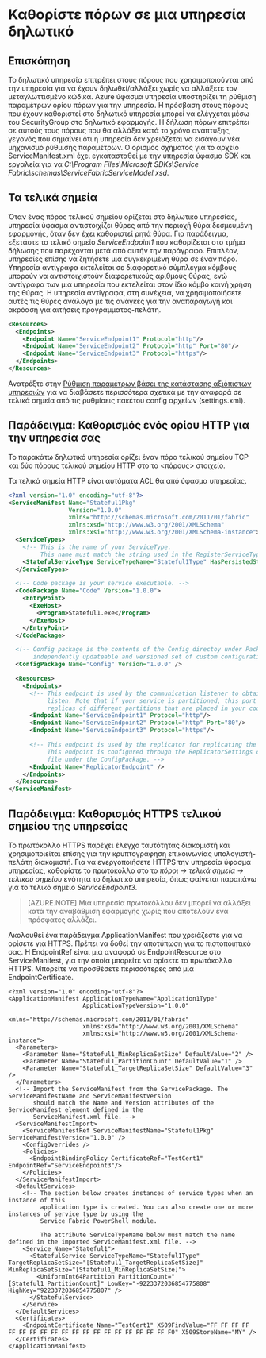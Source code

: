 <properties
   pageTitle="Καθορισμός τελικά σημεία υπηρεσίας ύφασμα υπηρεσίας | Microsoft Azure"
   description="Πώς μπορείτε να περιγράψετε ορίου πόρων σε μια υπηρεσία δηλωτικό, συμπεριλαμβανομένων των πώς μπορείτε να ρυθμίσετε τα τελικά σημεία HTTPS"
   services="service-fabric"
   documentationCenter=".net"
   authors="mani-ramaswamy"
   manager="timlt"
   editor=""/>

<tags
   ms.service="service-fabric"
   ms.devlang="dotnet"
   ms.topic="article"
   ms.tgt_pltfrm="NA"
   ms.workload="NA"
   ms.date="09/14/2016"
   ms.author="subramar"/>

# <a name="specify-resources-in-a-service-manifest"></a>Καθορίστε πόρων σε μια υπηρεσία δηλωτικό

## <a name="overview"></a>Επισκόπηση

Το δηλωτικό υπηρεσία επιτρέπει στους πόρους που χρησιμοποιούνται από την υπηρεσία για να έχουν δηλωθεί/αλλάξει χωρίς να αλλάξετε τον μεταγλωττισμένο κώδικα. Azure ύφασμα υπηρεσία υποστηρίζει τη ρύθμιση παραμέτρων ορίου πόρων για την υπηρεσία. Η πρόσβαση στους πόρους που έχουν καθοριστεί στο δηλωτικό υπηρεσία μπορεί να ελέγχεται μέσω του SecurityGroup στο δηλωτικό εφαρμογής. Η δήλωση πόρων επιτρέπει σε αυτούς τους πόρους που θα αλλάξει κατά το χρόνο ανάπτυξης, γεγονός που σημαίνει ότι η υπηρεσία δεν χρειάζεται να εισάγουν νέα μηχανισμό ρύθμισης παραμέτρων. Ο ορισμός σχήματος για το αρχείο ServiceManifest.xml έχει εγκατασταθεί με την υπηρεσία ύφασμα SDK και εργαλεία για να *C:\Program Files\Microsoft SDKs\Service Fabric\schemas\ServiceFabricServiceModel.xsd*.

## <a name="endpoints"></a>Τα τελικά σημεία

Όταν ένας πόρος τελικού σημείου ορίζεται στο δηλωτικό υπηρεσίας, υπηρεσία ύφασμα αντιστοιχίζει θύρες από την περιοχή θύρα δεσμευμένη εφαρμογής, όταν δεν έχει καθοριστεί ρητά θύρα. Για παράδειγμα, εξετάστε το τελικό σημείο *ServiceEndpoint1* που καθορίζεται στο τμήμα δήλωσης που παρέχονται μετά από αυτήν την παράγραφο. Επιπλέον, υπηρεσίες επίσης να ζητήσετε μια συγκεκριμένη θύρα σε έναν πόρο. Υπηρεσία αντίγραφα εκτελείται σε διαφορετικό σύμπλεγμα κόμβους μπορούν να αντιστοιχιστούν διαφορετικούς αριθμούς θύρας, ενώ αντίγραφα των μια υπηρεσία που εκτελείται στον ίδιο κόμβο κοινή χρήση της θύρας. Η υπηρεσία αντίγραφα, στη συνέχεια, να χρησιμοποιήσετε αυτές τις θύρες ανάλογα με τις ανάγκες για την αναπαραγωγή και ακρόαση για αιτήσεις προγράμματος-πελάτη.

```xml
<Resources>
  <Endpoints>
    <Endpoint Name="ServiceEndpoint1" Protocol="http"/>
    <Endpoint Name="ServiceEndpoint2" Protocol="http" Port="80"/>
    <Endpoint Name="ServiceEndpoint3" Protocol="https"/>
  </Endpoints>
</Resources>
```

Ανατρέξτε στην [Ρύθμιση παραμέτρων βάσει της κατάστασης αξιόπιστων υπηρεσιών](service-fabric-reliable-services-configuration.md) για να διαβάσετε περισσότερα σχετικά με την αναφορά σε τελικά σημεία από τις ρυθμίσεις πακέτου config αρχείων (settings.xml).

## <a name="example-specifying-an-http-endpoint-for-your-service"></a>Παράδειγμα: Καθορισμός ενός ορίου HTTP για την υπηρεσία σας

Το παρακάτω δηλωτικό υπηρεσία ορίζει έναν πόρο τελικού σημείου TCP και δύο πόρους τελικού σημείου HTTP στο το &lt;πόρους&gt; στοιχείο.

Τα τελικά σημεία HTTP είναι αυτόματα ACL θα από ύφασμα υπηρεσίας.

```xml
<?xml version="1.0" encoding="utf-8"?>
<ServiceManifest Name="Stateful1Pkg"
                 Version="1.0.0"
                 xmlns="http://schemas.microsoft.com/2011/01/fabric"
                 xmlns:xsd="http://www.w3.org/2001/XMLSchema"
                 xmlns:xsi="http://www.w3.org/2001/XMLSchema-instance">
  <ServiceTypes>
    <!-- This is the name of your ServiceType.
         This name must match the string used in the RegisterServiceType call in Program.cs. -->
    <StatefulServiceType ServiceTypeName="Stateful1Type" HasPersistedState="true" />
  </ServiceTypes>

  <!-- Code package is your service executable. -->
  <CodePackage Name="Code" Version="1.0.0">
    <EntryPoint>
      <ExeHost>
        <Program>Stateful1.exe</Program>
      </ExeHost>
    </EntryPoint>
  </CodePackage>

  <!-- Config package is the contents of the Config directoy under PackageRoot that contains an
       independently updateable and versioned set of custom configuration settings for your service. -->
  <ConfigPackage Name="Config" Version="1.0.0" />

  <Resources>
    <Endpoints>
      <!-- This endpoint is used by the communication listener to obtain the port number on which to
           listen. Note that if your service is partitioned, this port is shared with
           replicas of different partitions that are placed in your code. -->
      <Endpoint Name="ServiceEndpoint1" Protocol="http"/>
      <Endpoint Name="ServiceEndpoint2" Protocol="http" Port="80"/>
      <Endpoint Name="ServiceEndpoint3" Protocol="https"/>

      <!-- This endpoint is used by the replicator for replicating the state of your service.
           This endpoint is configured through the ReplicatorSettings config section in the Settings.xml
           file under the ConfigPackage. -->
      <Endpoint Name="ReplicatorEndpoint" />
    </Endpoints>
  </Resources>
</ServiceManifest>
```

## <a name="example-specifying-an-https-endpoint-for-your-service"></a>Παράδειγμα: Καθορισμός HTTPS τελικού σημείου της υπηρεσίας

Το πρωτόκολλο HTTPS παρέχει έλεγχο ταυτότητας διακομιστή και χρησιμοποιείται επίσης για την κρυπτογράφηση επικοινωνίας υπολογιστή-πελάτη διακομιστή. Για να ενεργοποιήσετε HTTPS την υπηρεσία ύφασμα υπηρεσίας, καθορίστε το πρωτόκολλο στο το *πόροι -> τελικά σημεία -> τελικού σημείου* ενότητα το δηλωτικό υπηρεσία, όπως φαίνεται παραπάνω για το τελικό σημείο *ServiceEndpoint3*.

>[AZURE.NOTE] Μια υπηρεσία πρωτοκόλλου δεν μπορεί να αλλάξει κατά την αναβάθμιση εφαρμογής χωρίς που αποτελούν ένα πρόσφατες αλλάζει.


Ακολουθεί ένα παράδειγμα ApplicationManifest που χρειάζεστε για να ορίσετε για HTTPS. Πρέπει να δοθεί την αποτύπωση για το πιστοποιητικό σας. Η EndpointRef είναι μια αναφορά σε EndpointResource στο ServiceManifest, για την οποία μπορείτε να ορίσετε το πρωτόκολλο HTTPS. Μπορείτε να προσθέσετε περισσότερες από μία EndpointCertificate.  

```
<?xml version="1.0" encoding="utf-8"?>
<ApplicationManifest ApplicationTypeName="Application1Type"
                     ApplicationTypeVersion="1.0.0"
                     xmlns="http://schemas.microsoft.com/2011/01/fabric"
                     xmlns:xsd="http://www.w3.org/2001/XMLSchema"
                     xmlns:xsi="http://www.w3.org/2001/XMLSchema-instance">
  <Parameters>
    <Parameter Name="Stateful1_MinReplicaSetSize" DefaultValue="2" />
    <Parameter Name="Stateful1_PartitionCount" DefaultValue="1" />
    <Parameter Name="Stateful1_TargetReplicaSetSize" DefaultValue="3" />
  </Parameters>
  <!-- Import the ServiceManifest from the ServicePackage. The ServiceManifestName and ServiceManifestVersion
       should match the Name and Version attributes of the ServiceManifest element defined in the
       ServiceManifest.xml file. -->
  <ServiceManifestImport>
    <ServiceManifestRef ServiceManifestName="Stateful1Pkg" ServiceManifestVersion="1.0.0" />
    <ConfigOverrides />
    <Policies>
      <EndpointBindingPolicy CertificateRef="TestCert1" EndpointRef="ServiceEndpoint3"/>
    </Policies>
  </ServiceManifestImport>
  <DefaultServices>
    <!-- The section below creates instances of service types when an instance of this
         application type is created. You can also create one or more instances of service type by using the
         Service Fabric PowerShell module.

         The attribute ServiceTypeName below must match the name defined in the imported ServiceManifest.xml file. -->
    <Service Name="Stateful1">
      <StatefulService ServiceTypeName="Stateful1Type" TargetReplicaSetSize="[Stateful1_TargetReplicaSetSize]" MinReplicaSetSize="[Stateful1_MinReplicaSetSize]">
        <UniformInt64Partition PartitionCount="[Stateful1_PartitionCount]" LowKey="-9223372036854775808" HighKey="9223372036854775807" />
      </StatefulService>
    </Service>
  </DefaultServices>
  <Certificates>
    <EndpointCertificate Name="TestCert1" X509FindValue="FF FF FF FF FF FF FF FF FF FF FF FF FF FF FF FF FF FF FF F0" X509StoreName="MY" />  
  </Certificates>
</ApplicationManifest>
```
